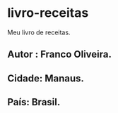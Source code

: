 # livro-receitas
Meu livro de receitas.
## Autor : Franco Oliveira.
## Cidade: Manaus.
## País: Brasil.
